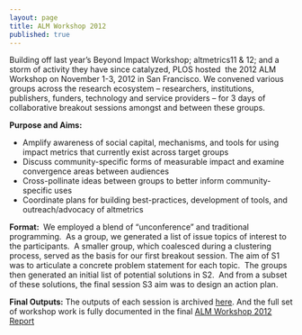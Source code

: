```yaml
---
layout: page
title: ALM Workshop 2012
published: true
---
```


Building off last year’s Beyond Impact Workshop; altmetrics11 &amp; 12; and a storm of activity they have since catalyzed, PLOS hosted  the 2012 ALM Workshop on November 1-3, 2012 in San Francisco. We convened various groups across the research ecosystem – researchers, institutions, publishers, funders, technology and service providers – for 3 days of collaborative breakout sessions amongst and between these groups.

<strong>Purpose and Aims:</strong>
<ul>
	<li>Amplify awareness of social capital, mechanisms, and tools for using impact metrics that currently exist across target groups</li>
	<li>Discuss community-specific forms of measurable impact and examine convergence areas between audiences</li>
	<li>Cross-pollinate ideas between groups to better inform community-specific uses</li>
	<li>Coordinate plans for building best-practices, development of tools, and outreach/advocacy of altmetrics</li>
</ul>
<strong>Format: </strong>
We employed a blend of “unconference” and traditional programming.  As a group, we generated a list of issue topics of interest to the participants.  A smaller group, which coalesced during a clustering process, served as the basis for our first breakout session. The aim of S1 was to articulate a concrete problem statement for each topic.  The groups then generated an initial list of potential solutions in S2.  And from a subset of these solutions, the final session S3 aim was to design an action plan.

<strong>Final Outputs:</strong>
The outputs of each session is archived <a href="http://articlemetrics.github.io/workshop_2012/outputs/">here</a>. And the full set of workshop work is fully documented in the final <a href="http://figshare.com/articles/ALM_Workshop_2012_Report.pdf/98828">ALM Workshop 2012 Report</a>